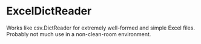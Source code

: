 ExcelDictReader
===============

Works like csv.DictReader for extremely well-formed and simple Excel files. Probably not much use in a non-clean-room environment.